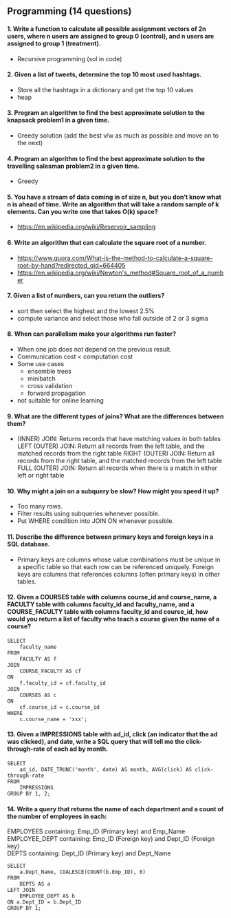 ## Programming (14 questions)

#### 1. Write a function to calculate all possible assignment vectors of 2n users, where n users are assigned to group 0 (control), and n users are assigned to group 1 (treatment).
  - Recursive programming (sol in code)
#### 2. Given a list of tweets, determine the top 10 most used hashtags.
  - Store all the hashtags in a dictionary and get the top 10 values
  - heap
#### 3. Program an algorithm to find the best approximate solution to the knapsack problem1 in a given time.
  - Greedy solution (add the best v/w as much as possible and move on to the next)
#### 4. Program an algorithm to find the best approximate solution to the travelling salesman problem2 in a given time.
  - Greedy
#### 5. You have a stream of data coming in of size n, but you don’t know what n is ahead of time. Write an algorithm that will take a random sample of k elements. Can you write one that takes O(k) space?
  - https://en.wikipedia.org/wiki/Reservoir_sampling

#### 6. Write an algorithm that can calculate the square root of a number.
  - <https://www.quora.com/What-is-the-method-to-calculate-a-square-root-by-hand?redirected_qid=664405>
  - https://en.wikipedia.org/wiki/Newton's_method#Square_root_of_a_number
#### 7. Given a list of numbers, can you return the outliers?
  - sort then select the highest and the lowest 2.5%
  - compute variance and select those who fall outside of 2 or 3 sigma
#### 8. When can parallelism make your algorithms run faster?
  - When one job does not depend on the previous result.
  - Communication cost < computation cost
  - Some use cases
    - ensemble trees
    - minibatch
    - cross validation
    - forward propagation
  - not suitable for online learning

#### 9. What are the different types of joins? What are the differences between them?
  - (INNER) JOIN: Returns records that have matching values in both tables
    LEFT (OUTER) JOIN: Return all records from the left table, and the matched records from the right table
    RIGHT (OUTER) JOIN: Return all records from the right table, and the matched records from the left table
    FULL (OUTER) JOIN: Return all records when there is a match in either left or right table

#### 10. Why might a join on a subquery be slow? How might you speed it up?
  - Too many rows.
  - Filter results using subqueries whenever possible.
  - Put WHERE condition into JOIN ON whenever possible.
#### 11. Describe the difference between primary keys and foreign keys in a SQL database.
  - Primary keys are columns whose value combinations must be unique in a specific table so that each row can be referenced uniquely. Foreign keys are columns that references columns (often primary keys) in other tables.
#### 12. Given a COURSES table with columns course_id and course_name, a FACULTY table with columns faculty_id and faculty_name, and a COURSE_FACULTY table with columns faculty_id and course_id, how would you return a list of faculty who teach a course given the name of a course?
~~~
SELECT 
    faculty_name 
FROM 
    FACULTY AS f 
JOIN
    COURSE_FACULTY AS cf
ON
    f.faculty_id = cf.faculty_id
JOIN
    COURSES AS c
ON
    cf.course_id = c.course_id
WHERE
    c.course_name = 'xxx';    
~~~
#### 13. Given a IMPRESSIONS table with ad_id, click (an indicator that the ad was clicked), and date, write a SQL query that will tell me the click-through-rate of each ad by month.
~~~
SELECT 
    ad_id, DATE_TRUNC('month', date) AS month, AVG(click) AS click-through-rate
FROM 
    IMPRESSIONS 
GROUP BY 1, 2;
~~~
#### 14. Write a query that returns the name of each department and a count of the number of employees in each:  
EMPLOYEES containing: Emp_ID (Primary key) and Emp_Name  
EMPLOYEE_DEPT containing: Emp_ID (Foreign key) and Dept_ID (Foreign key)  
DEPTS containing: Dept_ID (Primary key) and Dept_Name

~~~
SELECT 
    a.Dept_Name, COALESCE(COUNT(b.Emp_ID), 0)
FROM 
    DEPTS AS a 
LEFT JOIN 
    EMPLOYEE_DEPT AS b 
ON a.Dept_ID = b.Dept_ID 
GROUP BY 1;
~~~
